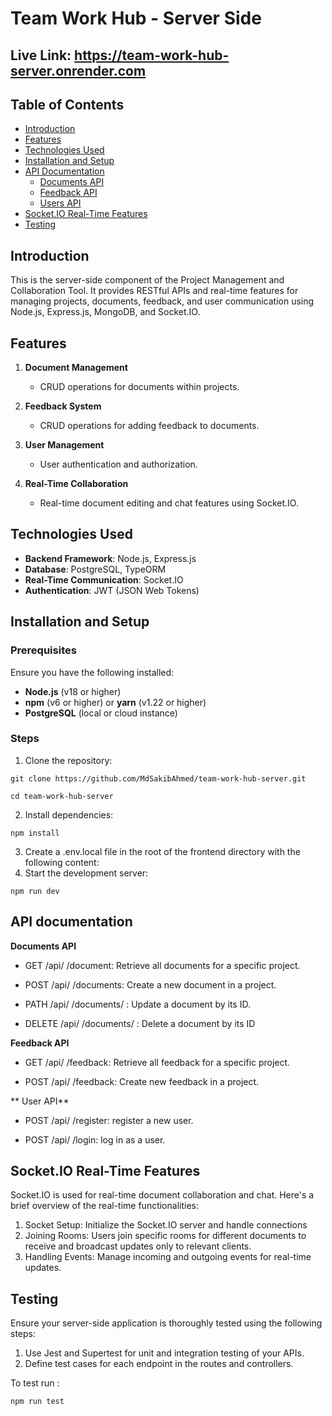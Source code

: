# Team Work Hub - Server Side

## Live Link: https://team-work-hub-server.onrender.com

## Table of Contents

- [Introduction](#introduction)
- [Features](#features)
- [Technologies Used](#technologies-used)
- [Installation and Setup](#installation-and-setup)
- [API Documentation](#api-documentation)
  - [Documents API](#documents-api)
  - [Feedback API](#feedback-api)
  - [Users API](#users-api)
- [Socket.IO Real-Time Features](#socketio-real-time-features)
- [Testing](#testing)

## Introduction

This is the server-side component of the Project Management and Collaboration Tool. It provides RESTful APIs and real-time features for managing projects, documents, feedback, and user communication using Node.js, Express.js, MongoDB, and Socket.IO.

## Features

1. **Document Management**

   - CRUD operations for documents within projects.

2. **Feedback System**

   - CRUD operations for adding feedback to documents.

3. **User Management**

   - User authentication and authorization.

4. **Real-Time Collaboration**
   - Real-time document editing and chat features using Socket.IO.

## Technologies Used

- **Backend Framework**: Node.js, Express.js
- **Database**: PostgreSQL, TypeORM
- **Real-Time Communication**: Socket.IO
- **Authentication**: JWT (JSON Web Tokens)

## Installation and Setup

### Prerequisites

Ensure you have the following installed:

- **Node.js** (v18 or higher)
- **npm** (v6 or higher) or **yarn** (v1.22 or higher)
- **PostgreSQL** (local or cloud instance)

### Steps

1. Clone the repository:

```
git clone https://github.com/MdSakibAhmed/team-work-hub-server.git

cd team-work-hub-server

```

2. Install dependencies:

```
npm install
```

3. Create a .env.local file in the root of the frontend directory with the following content:
4. Start the development server:

```
npm run dev
```

## API documentation

**Documents API**

- GET /api/
  /document: Retrieve all documents for a specific project.

- POST /api/
  /documents: Create a new document in a project.

- PATH /api/
  /documents/
  : Update a document by its ID.

- DELETE /api/
  /documents/
  : Delete a document by its ID

**Feedback API**

- GET /api/
  /feedback: Retrieve all feedback for a specific project.

- POST /api/
  /feedback: Create new feedback in a project.

** User API**

- POST /api/
  /register: register a new user.

- POST /api/
  /login: log in as a user.

## Socket.IO Real-Time Features

Socket.IO is used for real-time document collaboration and chat. Here's a brief overview of the real-time functionalities:

1. Socket Setup: Initialize the Socket.IO server and handle connections
2. Joining Rooms: Users join specific rooms for different documents to receive and broadcast updates only to relevant clients.
3. Handling Events: Manage incoming and outgoing events for real-time updates.

## Testing

Ensure your server-side application is thoroughly tested using the following steps:

1. Use Jest and Supertest for unit and integration testing of your APIs.
2. Define test cases for each endpoint in the routes and controllers.

To test run :

```
npm run test
```
